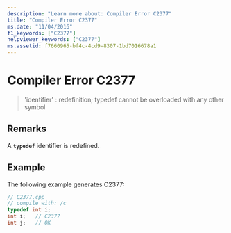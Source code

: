 ```yaml
---
description: "Learn more about: Compiler Error C2377"
title: "Compiler Error C2377"
ms.date: "11/04/2016"
f1_keywords: ["C2377"]
helpviewer_keywords: ["C2377"]
ms.assetid: f7660965-bf4c-4cd9-8307-1bd7016678a1
---
```

# Compiler Error C2377

> 'identifier' : redefinition; typedef cannot be overloaded with any other symbol

## Remarks

A **`typedef`** identifier is redefined.

## Example

The following example generates C2377:

```cpp
// C2377.cpp
// compile with: /c
typedef int i;
int i;   // C2377
int j;   // OK
```
